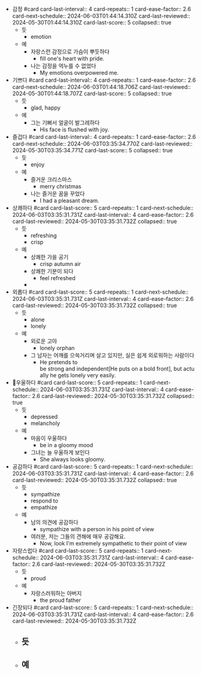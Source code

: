 - 감정 #card
  card-last-interval:: 4
  card-repeats:: 1
  card-ease-factor:: 2.6
  card-next-schedule:: 2024-06-03T01:44:14.310Z
  card-last-reviewed:: 2024-05-30T01:44:14.310Z
  card-last-score:: 5
  collapsed:: true
	- 듯
		- emotion
	- 예
		- 자랑스런 감정으로 가슴이 뿌듯하다
			- fill one's heart with pride.
		- 나는 감정을 억누를 수 없었다
			- My emotions overpowered me.
- 기쁘다 #card
  card-last-interval:: 4
  card-repeats:: 1
  card-ease-factor:: 2.6
  card-next-schedule:: 2024-06-03T01:44:18.706Z
  card-last-reviewed:: 2024-05-30T01:44:18.707Z
  card-last-score:: 5
  collapsed:: true
	- 듯
		- glad, happy
	- 예
		- 그는 기뻐서 얼굴이 발그레하다
			- His face is flushed with joy.
- 즐겁다 #card
  card-last-interval:: 4
  card-repeats:: 1
  card-ease-factor:: 2.6
  card-next-schedule:: 2024-06-03T03:35:34.770Z
  card-last-reviewed:: 2024-05-30T03:35:34.771Z
  card-last-score:: 5
  collapsed:: true
	- 듯
		- enjoy
	- 예
		- 즐거운 크리스마스
			- merry christmas
		- 나는 즐거운 꿈을 꾸었다
			- I had a pleasant dream.
- 상쾌하다 #card
  card-last-score:: 5
  card-repeats:: 1
  card-next-schedule:: 2024-06-03T03:35:31.731Z
  card-last-interval:: 4
  card-ease-factor:: 2.6
  card-last-reviewed:: 2024-05-30T03:35:31.732Z
  collapsed:: true
	- 듯
		- refreshing
		- crisp
	- 예
		- 상쾌한 가을 공기
			- crisp autumn air
		- 상쾌한 기분이 되다
			- feel refreshed
		-
- 외롭다 #card
  card-last-score:: 5
  card-repeats:: 1
  card-next-schedule:: 2024-06-03T03:35:31.731Z
  card-last-interval:: 4
  card-ease-factor:: 2.6
  card-last-reviewed:: 2024-05-30T03:35:31.732Z
  collapsed:: true
	- 듯
		- alone
		- lonely
	- 예
		- 외로운 고아
			- lonely orphan
		- 그 남자는 어깨를 으쓱거리며 살고 있지만, 실은 쉽게 외로워하는 사람이다
			- He pretends to be strong and independent[He puts on a bold front], but actually he gets lonely very easily.
- 우울하다 #card
  card-last-score:: 5
  card-repeats:: 1
  card-next-schedule:: 2024-06-03T03:35:31.731Z
  card-last-interval:: 4
  card-ease-factor:: 2.6
  card-last-reviewed:: 2024-05-30T03:35:31.732Z
  collapsed:: true
	- 듯
		- depressed
		- melancholy
	- 예
		- 마음이 우울하다
			- be in a gloomy mood
		- 그녀는 늘 우울하게 보인다
			- She always looks gloomy.
- 공감하다 #card
  card-last-score:: 5
  card-repeats:: 1
  card-next-schedule:: 2024-06-03T03:35:31.731Z
  card-last-interval:: 4
  card-ease-factor:: 2.6
  card-last-reviewed:: 2024-05-30T03:35:31.732Z
  collapsed:: true
	- 듯
		- sympathize
		- respond to
		- empathize
	- 예
		- 남의 의견에 공감하다
			- sympathize with a person in his point of view
		- 여러분, 저는 그들의 견해에 매우 공감해요.
			- Now, look I'm extremely sympathetic to their point of view
- 자랑스럽다 #card
  card-last-score:: 5
  card-repeats:: 1
  card-next-schedule:: 2024-06-03T03:35:31.731Z
  card-last-interval:: 4
  card-ease-factor:: 2.6
  card-last-reviewed:: 2024-05-30T03:35:31.732Z
	- 듯
		- proud
	- 예
		- 자랑스러워하는 아버지
			- the proud father
- 긴장되다 #card
  card-last-score:: 5
  card-repeats:: 1
  card-next-schedule:: 2024-06-03T03:35:31.731Z
  card-last-interval:: 4
  card-ease-factor:: 2.6
  card-last-reviewed:: 2024-05-30T03:35:31.732Z
	- 듯
		-
	- 예
		-